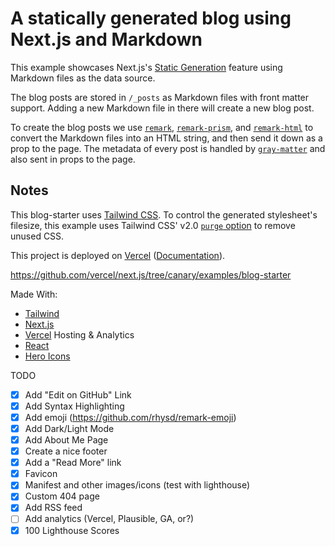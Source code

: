 # A statically generated blog using Next.js and Markdown

This example showcases Next.js's [Static Generation](https://nextjs.org/docs/basic-features/pages) feature using Markdown files as the data source.

The blog posts are stored in `/_posts` as Markdown files with front matter support. Adding a new Markdown file in there will create a new blog post.

To create the blog posts we use [`remark`](https://github.com/remarkjs/remark), [`remark-prism`](https://github.com/sergioramos/remark-prism#readme), and [`remark-html`](https://github.com/remarkjs/remark-html) to convert the Markdown files into an HTML string, and then send it down as a prop to the page. The metadata of every post is handled by [`gray-matter`](https://github.com/jonschlinkert/gray-matter) and also sent in props to the page.

## Notes

This blog-starter uses [Tailwind CSS](https://tailwindcss.com). To control the generated stylesheet's filesize, this example uses Tailwind CSS' v2.0 [`purge` option](https://tailwindcss.com/docs/controlling-file-size/#removing-unused-css) to remove unused CSS.

This project is deployed on [Vercel](https://vercel.com/new?utm_source=github&utm_medium=readme&utm_campaign=next-example) ([Documentation](https://nextjs.org/docs/deployment)).

https://github.com/vercel/next.js/tree/canary/examples/blog-starter

Made With:

* [Tailwind](https://tailwindcss.com/)
* [Next.js](https://nextjs.org/)
* [Vercel](https://vercel.com/home) Hosting & Analytics
* [React](https://reactjs.org/)
* [Hero Icons](https://heroicons.com/)

TODO

- [X] Add "Edit on GitHub" Link
- [X] Add Syntax Highlighting
- [X] Add emoji (https://github.com/rhysd/remark-emoji)
- [X] Add Dark/Light Mode
- [X] Add About Me Page
- [X] Create a nice footer
- [X] Add a "Read More" link
- [X] Favicon
- [X] Manifest and other images/icons (test with lighthouse)
- [X] Custom 404 page
- [X] Add RSS feed
- [ ] Add analytics (Vercel, Plausible, GA, or?)
- [X] 100 Lighthouse Scores
